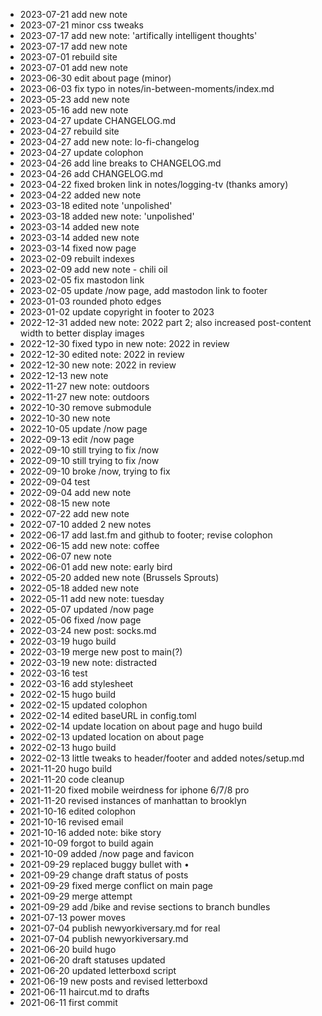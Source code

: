 * 2023-07-21 add new note
* 2023-07-21 minor css tweaks
* 2023-07-17 add new note: 'artifically intelligent thoughts'
* 2023-07-17 add new note
* 2023-07-01 rebuild site
* 2023-07-01 add new note
* 2023-06-30 edit about page (minor)
* 2023-06-03 fix typo in notes/in-between-moments/index.md
* 2023-05-23 add new note
* 2023-05-16 add new note
* 2023-04-27 update CHANGELOG.md
* 2023-04-27 rebuild site
* 2023-04-27 add new note: lo-fi-changelog
* 2023-04-27 update colophon
* 2023-04-26 add line breaks to CHANGELOG.md
* 2023-04-26 add CHANGELOG.md
* 2023-04-22 fixed broken link in notes/logging-tv (thanks amory)
* 2023-04-22 added new note
* 2023-03-18 edited note 'unpolished'
* 2023-03-18 added new note: 'unpolished'
* 2023-03-14 added new note
* 2023-03-14 added new note
* 2023-03-14 fixed now page
* 2023-02-09 rebuilt indexes
* 2023-02-09 add new note - chili oil
* 2023-02-05 fix mastodon link
* 2023-02-05 update /now page, add mastodon link to footer
* 2023-01-03 rounded photo edges
* 2023-01-02 update copyright in footer to 2023
* 2022-12-31 added new note: 2022 part 2; also increased post-content width to better display images
* 2022-12-30 fixed typo in new note: 2022 in review
* 2022-12-30 edited note: 2022 in review
* 2022-12-30 new note: 2022 in review
* 2022-12-13 new note
* 2022-11-27 new note: outdoors
* 2022-11-27 new note: outdoors
* 2022-10-30 remove submodule
* 2022-10-30 new note
* 2022-10-05 update /now page
* 2022-09-13 edit /now page
* 2022-09-10 still trying to fix /now
* 2022-09-10 still trying to fix /now
* 2022-09-10 broke /now, trying to fix
* 2022-09-04 test
* 2022-09-04 add new note
* 2022-08-15 new note
* 2022-07-22 add new note
* 2022-07-10 added 2 new notes
* 2022-06-17 add last.fm and github to footer; revise colophon
* 2022-06-15 add new note: coffee
* 2022-06-07 new note
* 2022-06-01 add new note: early bird
* 2022-05-20 added new note (Brussels Sprouts)
* 2022-05-18 added new note
* 2022-05-11 add new note: tuesday
* 2022-05-07 updated /now page
* 2022-05-06 fixed /now page
* 2022-03-24 new post: socks.md
* 2022-03-19 hugo build
* 2022-03-19 merge new post to main(?)
* 2022-03-19 new note: distracted
* 2022-03-16 test
* 2022-03-16 add stylesheet
* 2022-02-15 hugo build
* 2022-02-15 updated colophon
* 2022-02-14 edited baseURL in config.toml
* 2022-02-14 update location on about page and hugo build
* 2022-02-13 updated location on about page
* 2022-02-13 hugo build
* 2022-02-13 little tweaks to header/footer and added notes/setup.md
* 2021-11-20 hugo build
* 2021-11-20 code cleanup
* 2021-11-20 fixed mobile weirdness for iphone 6/7/8 pro
* 2021-11-20 revised instances of manhattan to brooklyn
* 2021-10-16 edited colophon
* 2021-10-16 revised email
* 2021-10-16 added note: bike story
* 2021-10-09 forgot to build again
* 2021-10-09 added /now page and favicon
* 2021-09-29 replaced buggy bullet with &bull;
* 2021-09-29 change draft status of posts
* 2021-09-29 fixed merge conflict on main page
* 2021-09-29 merge attempt
* 2021-09-29 add /bike and revise sections to branch bundles
* 2021-07-13 power moves
* 2021-07-04 publish newyorkiversary.md for real
* 2021-07-04 publish newyorkiversary.md
* 2021-06-20 build hugo
* 2021-06-20 draft statuses updated
* 2021-06-20 updated letterboxd script
* 2021-06-19 new posts and revised letterboxd
* 2021-06-11 haircut.md to drafts
* 2021-06-11 first commit